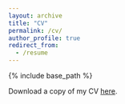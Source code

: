 ```yaml
---
layout: archive
title: "CV"
permalink: /cv/
author_profile: true
redirect_from:
  - /resume
---
```


{% include base_path %}

Download a copy of my CV [here](https://username.github.io/assets/CV_klm_20210601_public.pdf).
